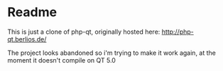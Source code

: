 Readme
======

This is just a clone of php-qt, originally hosted here: http://php-qt.berlios.de/

The project looks abandoned so i'm trying to make it work again, at the moment it doesn't compile on QT 5.0
